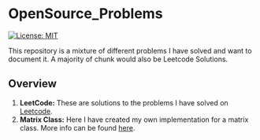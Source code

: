 # OpenSource_Problems
[![License: MIT](https://img.shields.io/badge/License-MIT-yellow.svg)](https://opensource.org/licenses/MIT)

This repository is a mixture of different problems I have solved and want to document it. A majority of chunk would also be Leetcode Solutions. 

## Overview

1) **LeetCode:** These are solutions to the problems I have solved on [Leetcode](https://leetcode.com/). 
2) **Matrix Class:** Here I have created my own implementation for a matrix class. More info can be found [here](https://github.com/anirudhtopiwala/OpenSource_Problems/tree/master/Matrix%20Class).